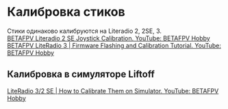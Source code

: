 # Калибровка стиков
Стики одинаково калибруются на Literadio 2, 2SE, 3.  
[BETAFPV Literadio 2 SE Joystick Calibration. YouTube: BETAFPV Hobby](https://www.youtube.com/watch?v=mkDREF-_yOk)  
[BETAFPV LiteRadio 3 | Firmware Flashing and Calibration Tutorial. YouTube: BETAFPV Hobby](https://www.youtube.com/watch?v=rsBt4ejfMho)

## Калибровка в симуляторе Liftoff  
[LiteRadio 3/2 SE | How to Calibrate Them on Simulator. YouTube: 
BETAFPV Hobby](https://www.youtube.com/watch?v=J2UxT85Hepw)  

